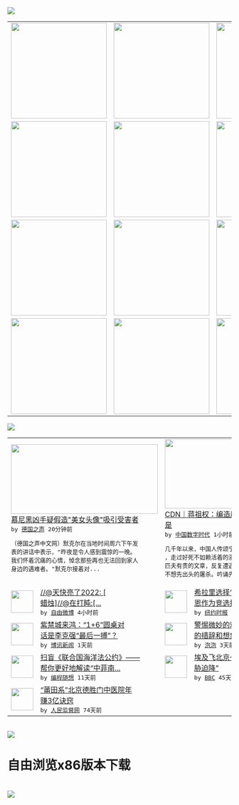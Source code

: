 

<a href="https://github.com/greatfire/z/raw/master/FreeBrowser.apk"><img src="https://raw.githubusercontent.com/greatfire/wiki/master/x/header.png" /></a><table><tr><td width="262" align="center" valign="center"><a href="https://github.com/greatfire/wiki/wiki/nyt" title="纽约时报中文网 国际纵览"><img src="https://raw.githubusercontent.com/greatfire/wiki/master/x/nyt_flag.png" width="215"/></a></td><td width="262" align="center" valign="center"><a href="https://github.com/greatfire/wiki/wiki/dw" title=""><img src="https://raw.githubusercontent.com/greatfire/wiki/master/x/dw_flag.png" width="215"/></a></td><td width="262" align="center" valign="center"><a href="https://github.com/greatfire/wiki/wiki/rmjd" title=""><img src="https://raw.githubusercontent.com/greatfire/wiki/master/x/rmjd_flag.png" width="215"/></a></td></tr><tr><td width="262" align="center" valign="center"><a href="https://github.com/paopaonetizen/website" title="泡泡 - 未经审查的互联网信息"><img src="https://raw.githubusercontent.com/greatfire/wiki/master/x/pp_flag.png" width="215"/></a></td><td width="262" align="center" valign="center"><a href="https://github.com/getlantern/mirror" title="以及自由微博和GreatFire.org官方中文论坛"><img src="https://raw.githubusercontent.com/greatfire/wiki/master/x/lantern_flag.png" width="215"/></a></td><td width="262" align="center" valign="center"><a href="https://github.com/cdtmirrors/m/" title=""><img src="https://raw.githubusercontent.com/greatfire/wiki/master/x/cdt_flag.png" width="215"/></a></td></tr><tr><td width="262" align="center" valign="center"><a href="https://github.com/program-think/blog" title="编程随想的博客"><img src="https://raw.githubusercontent.com/greatfire/wiki/master/x/pt_flag.png" width="215"/></a></td><td width="262" align="center" valign="center"><a href="https://github.com/greatfire/wiki/wiki/bbc" title=""><img src="https://raw.githubusercontent.com/greatfire/wiki/master/x/bbc_flag.png" width="215"/></a></td><td width="262" align="center" valign="center"><a href="https://github.com/freeweibo/s" title="自由微博 - 匿名和不受屏蔽的新浪微博搜索"><img src="https://raw.githubusercontent.com/greatfire/wiki/master/x/fw_flag.png" width="215"/></a></td></tr><tr><td width="262" align="center" valign="center"><a href="https://github.com/greatfire/wiki/wiki/google" title=""><img src="https://raw.githubusercontent.com/greatfire/wiki/master/x/google_flag.png" width="215"/></a></td><td width="262" align="center" valign="center"><a href="https://github.com/bxnews/boxun" title=""><img src="https://raw.githubusercontent.com/greatfire/wiki/master/x/bx_flag.png" width="215"/></a></td><td width="262" align="center" valign="center"><a href="https://github.com/greatfire/wiki/wiki/open-source" title="欢迎访问GreatFire.org开发者项目网站"><img src="https://raw.githubusercontent.com/greatfire/wiki/master/x/open-source_flag.png" width="215"/></a></td></tr></table><img src="https://raw.githubusercontent.com/greatfire/wiki/master/x/newsfeed text.png" /><table cols="4"><tr><td colspan="2" width="380"><a href="http://dw.com/p/1JUtx?maca=chi-GK-text-greatfire-all-chinese-15625-xml-mrss"><img src="http://www.dw.com/image/0,,19423122_302,00.jpg" width="330" height="156"/></a></br><a href="http://dw.com/p/1JUtx?maca=chi-GK-text-greatfire-all-chinese-15625-xml-mrss">慕尼黑凶手疑假造"美女头像"吸引受害者</a></br><kbd> by <a href="http://dw.de">德国之声</a> 20分钟前 </kbd></br><pre>（德国之声中文网）默克尔在当地时间周六下午发<br/>表的讲话中表示，"昨夜是令人感到震惊的一晚。<br/>我们怀着沉痛的心情，悼念那些再也无法回到家人<br/>身边的遇难者。"默克尔接着对...</pre></td><td colspan="2" width="380"><a href="http://feedproxy.google.com/~r/chinadigitaltimes/yqjh/~3/_-YVLzt6oAo/"><img src="https://raw.githubusercontent.com/greatfire/wiki/master/x/cdt_logo_b.png" width="330" height="156"/></a></br><a href="http://feedproxy.google.com/~r/chinadigitaltimes/yqjh/~3/_-YVLzt6oAo/">CDN｜蒋祖权：编造历史的国家将什么也不<br/>是</a></br><kbd> by <a href="http://chinadigitaltimes.net/chinese/">中国数字时代</a> 1小时前 </kbd></br><pre>几千年以来，中国人传颂宁为玉碎不为瓦全的豪情<br/>，走过好死不如赖活着的漫长历史。读着天下兴亡<br/>匹夫有责的文章，反复遭遇宁可大家一起死，谁也<br/>不想先出头的屠杀。吟诵先天下...</pre></td></tr><tr><td><img src="http://ww1.sinaimg.cn/large/66e9c065jw1f640xd8jcdj20hs0miaf6.jpg" width="50" height="50"/></td><td width="280"><a href="https://freeweibo.com/weibo/4000541878909659">//@天快亮了2022: [<br/>蜡烛]//@在打盹:[...</a></br><kbd> by <a href="https://freeweibo.com/">自由微博</a> 4小时前 </kbd></td><td><img src="https://static01.nyt.com/images/2016/07/22/us/HFO-kaine/HFO-kaine-articleLarge-v2.jpg" width="50" height="50"/></td><td width="280"><a href="https://d7odklm2qes9e.cloudfront.net/international/20160723/tim-kaine-hillary-clinton-vice-president/">希拉里选择“摇摆州”参议员凯<br/>恩作为竞选搭档</a></br><kbd> by <a href="http://m.cn.nytimes.com/">纽约时报</a> 1天前 </kbd></td></tr><tr><td><img src="http://www.boxun.com/news/images/2016/07/201607231739china1.jpg" width="50" height="50"/></td><td width="280"><a href="http://www.boxun.com/news/gb/china/2016/07/201607231739.shtml">紫禁城来鸿：“1+6”圆桌对<br/>话是李克强“最后一搏”？</a></br><kbd> by <a href="http://www.boxun.com">博讯新闻</a> 1天前 </kbd></td><td><img src="https://pao-pao.net/sites/pao-pao.net/files/styles/large/public/tu_1_4_0.jpg?itok=-_eIGPB3" width="50" height="50"/></td><td width="280"><a href="https://pao-pao.net/article/723">警惕微妙的劝导术：影响力强大<br/>的措辞和想象中的“美女”</a></br><kbd> by <a href="https://pao-pao.net">泡泡</a> 3天前 </kbd></td></tr><tr><td><img src="https://lh6.googleusercontent.com/ioMh-AY9SbuhP9uZbL3W6ze4l3ZszvNEGGbhCrNrfsJXt02Y0iRtj112-__lMvco5NAeAvk1iOhyBVemEvzppN62HdL5_WaZopukfhYPVMGreov_Z-PT9AhwvC31yO7vTCTcQirP3W0" width="50" height="50"/></td><td width="280"><a href="http://feedproxy.google.com/~r/programthink/~3/OLue0DzvyNo/UNCLOS.html">扫盲《联合国海洋法公约》——<br/>帮你更好地解读“中菲南...</a></br><kbd> by <a href="http://program-think.blogspot.com">编程随想</a> 11天前 </kbd></td><td><img src="http://a.files.bbci.co.uk/worldservice/live/assets/images/2016/05/19/160519172724_egypt_air_plane_144x81__nocredit.jpg" width="50" height="50"/></td><td width="280"><a href="http://www.bbc.com/zhongwen/simp/world/2016/06/160608_egypt_china_flight_uzbekistan">埃及飞北京一架客机“因炸弹威<br/>胁迫降”</a></br><kbd> by <a href="http://www.bbc.co.uk/zhongwen/simp">BBC</a> 45天前 </kbd></td></tr><tr><td><img src="http://www.rmjdw.com/uploads/160510/3-1605102102421C.jpg" width="50" height="50"/></td><td width="280"><a href="http://www.rmjdw.com//tebiebaodao/20160510/15526.html">“莆田系”北京德胜门中医院年<br/>赚3亿诀窍 </a></br><kbd> by <a href="http://www.rmjdw.com/">人民监督网</a> 74天前 </kbd></td></table></br><a href="https://github.com/greatfire/z/raw/master/FreeBrowser.apk"><img src="https://raw.githubusercontent.com/greatfire/wiki/master/x/download app.png" /></a><h1>自由浏览x86版本下载<h1><a href="https://github.com/greatfire/z/raw/master/FreeBrowser-x86.apk"><img src="https://raw.githubusercontent.com/greatfire/images/master/fb86.qr.png" /></a>